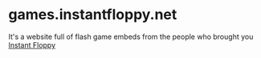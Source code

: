 # games.instantfloppy.net
It's a website full of flash game embeds from the people who brought you [Instant Floppy](https://github.com/InstantFloppy/InstantFloppy)
